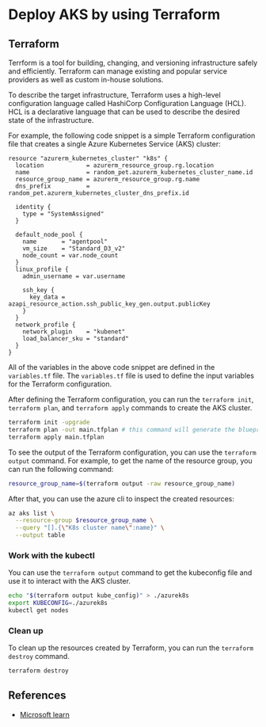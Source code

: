 # Deploy AKS by using Terraform

## Terraform

Terrform is a tool for building, changing, and versioning infrastructure safely and efficiently. Terraform can manage existing and popular service providers as well as custom in-house solutions.

To describe the target infrastructure, Terraform uses a high-level configuration language called HashiCorp Configuration Language (HCL). HCL is a declarative language that can be used to describe the desired state of the infrastructure.

For example, the following code snippet is a simple Terraform configuration file that creates a single Azure Kubernetes Service (AKS) cluster:

```hcl
resource "azurerm_kubernetes_cluster" "k8s" {
  location            = azurerm_resource_group.rg.location
  name                = random_pet.azurerm_kubernetes_cluster_name.id
  resource_group_name = azurerm_resource_group.rg.name
  dns_prefix          = random_pet.azurerm_kubernetes_cluster_dns_prefix.id

  identity {
    type = "SystemAssigned"
  }

  default_node_pool {
    name       = "agentpool"
    vm_size    = "Standard_D3_v2"
    node_count = var.node_count
  }
  linux_profile {
    admin_username = var.username

    ssh_key {
      key_data = azapi_resource_action.ssh_public_key_gen.output.publicKey
    }
  }
  network_profile {
    network_plugin    = "kubenet"
    load_balancer_sku = "standard"
  }
}
```

All of the variables in the above code snippet are defined in the `variables.tf` file. The `variables.tf` file is used to define the input variables for the Terraform configuration.

After defining the Terraform configuration, you can run the `terraform init`, `terraform plan`, and `terraform apply` commands to create the AKS cluster.

```sh
terraform init -upgrade
terraform plan -out main.tfplan # this command will generate the blueprint of the infrastructure
terraform apply main.tfplan
```


To see the output of the Terraform configuration, you can use the `terraform output` command. For example, to get the name of the resource group, you can run the following command:
```sh
resource_group_name=$(terraform output -raw resource_group_name)
```

After that, you can use the azure cli to inspect the created resources:
```sh
az aks list \
  --resource-group $resource_group_name \
  --query "[].{\"K8s cluster name\":name}" \
  --output table
```

### Work with the kubectl

You can use the `terraform output` command to get the kubeconfig file and use it to interact with the AKS cluster.

```sh
echo "$(terraform output kube_config)" > ./azurek8s
export KUBECONFIG=./azurek8s
kubectl get nodes
```

### Clean up

To clean up the resources created by Terraform, you can run the `terraform destroy` command.
```sh
terraform destroy
```

## References
- [Microsoft learn](https://learn.microsoft.com/zh-tw/azure/aks/learn/quick-kubernetes-deploy-terraform?pivots=development-environment-azure-cli)